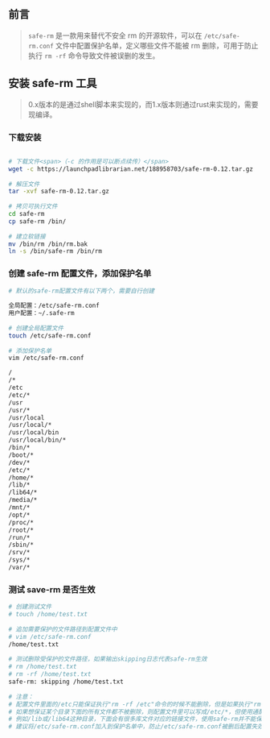 ## 前言

> `safe-rm` 是一款用来替代不安全 rm 的开源软件，可以在 `/etc/safe-rm.conf` 文件中配置保护名单，定义哪些文件不能被 rm 删除，可用于防止执行 `rm -rf` 命令导致文件被误删的发生。

## 安装 safe-rm 工具

> 0.x版本的是通过shell脚本来实现的，而1.x版本则通过rust来实现的，需要现编译。

### 下载安装

```bash

# 下载文件<span>（-c 的作用是可以断点续传）</span>
wget -c https://launchpadlibrarian.net/188958703/safe-rm-0.12.tar.gz
 
# 解压文件
tar -xvf safe-rm-0.12.tar.gz
 
# 拷贝可执行文件
cd safe-rm
cp safe-rm /bin/
 
# 建立软链接
mv /bin/rm /bin/rm.bak
ln -s /bin/safe-rm /bin/rm
```

### 创建 safe-rm 配置文件，添加保护名单

```bash
# 默认的safe-rm配置文件有以下两个，需要自行创建
 
全局配置：/etc/safe-rm.conf
用户配置：~/.safe-rm
 
# 创建全局配置文件
touch /etc/safe-rm.conf
 
# 添加保护名单
vim /etc/safe-rm.conf

/
/*
/etc
/etc/*
/usr
/usr/*
/usr/local
/usr/local/*
/usr/local/bin
/usr/local/bin/*
/bin/*
/boot/*
/dev/*
/etc/*
/home/*
/lib/*
/lib64/*
/media/*
/mnt/*
/opt/*
/proc/*
/root/*
/run/*
/sbin/*
/srv/*
/sys/*
/var/*
```

### 测试 save-rm 是否生效

```bash
# 创建测试文件
# touch /home/test.txt
 
# 追加需要保护的文件路径到配置文件中
# vim /etc/safe-rm.conf
/home/test.txt
 
# 测试删除受保护的文件路径，如果输出skipping日志代表safe-rm生效
# rm /home/test.txt
# rm -rf /home/test.txt
safe-rm: skipping /home/test.txt
 
# 注意：
# 配置文件里面的/etc只能保证执行"rm -rf /etc"命令的时候不能删除，但是如果执行"rm -rf /etc/app"，还是可以删除app文件的
# 如果想保证某个目录下面的所有文件都不被删除，则配置文件里可以写成/etc/*，但使用通配符的方式无法避免/etc目录下链接文件被删除
# 例如/lib或/lib64这种目录，下面会有很多库文件对应的链接文件，使用safe-rm并不能保护链接文件被删除
# 建议将/etc/safe-rm.conf加入到保护名单中，防止/etc/safe-rm.conf被删后配置失效
 
```
